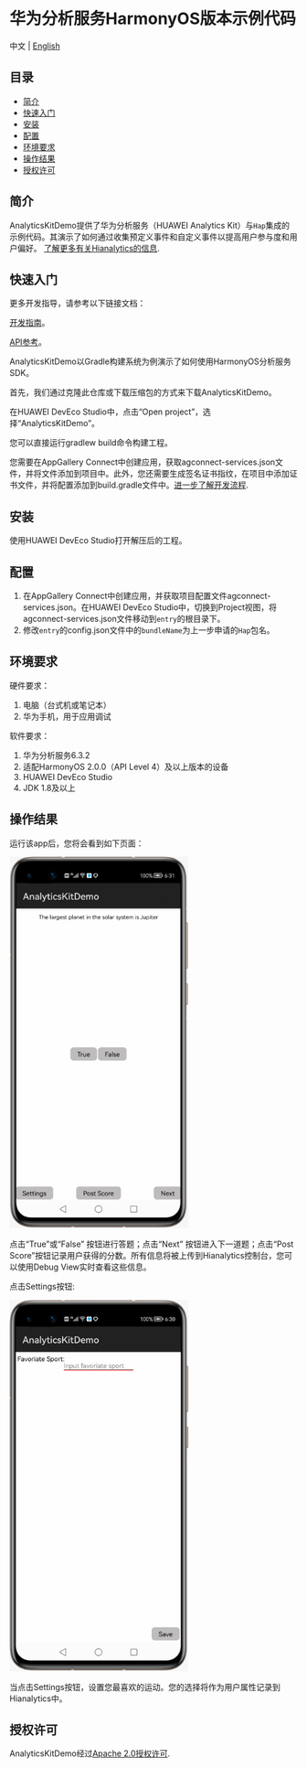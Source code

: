 # 华为分析服务HarmonyOS版本示例代码

中文 | [English](README.md)

## 目录

* [简介](#简介)
* [快速入门](#快速入门)
* [安装](#安装)
* [配置](#配置)
* [环境要求](#环境要求)
* [操作结果](#操作结果)
* [授权许可](#授权许可)


## 简介
AnalyticsKitDemo提供了华为分析服务（HUAWEI Analytics Kit）与`Hap`集成的示例代码。其演示了如何通过收集预定义事件和自定义事件以提高用户参与度和用户偏好。
[了解更多有关Hianalytics的信息](https://developer.huawei.com/consumer/cn/doc/development/HMSCore-Guides/introduction-0000001050745149).

## 快速入门

更多开发指导，请参考以下链接文档：

[开发指南](https://developer.huawei.com/consumer/cn/doc/development/HMSCore-Guides/introduction-0000001050745149)。

[API参考](https://developer.huawei.com/consumer/cn/doc/development/HMSCore-References/overview-0000001077819400)。

AnalyticsKitDemo以Gradle构建系统为例演示了如何使用HarmonyOS分析服务SDK。

首先，我们通过克隆此仓库或下载压缩包的方式来下载AnalyticsKitDemo。

在HUAWEI DevEco Studio中，点击“Open project”，选择“AnalyticsKitDemo”。

您可以直接运行gradlew build命令构建工程。

您需要在AppGallery Connect中创建应用，获取agconnect-services.json文件，并将文件添加到项目中。此外，您还需要生成签名证书指纹，在项目中添加证书文件，并将配置添加到build.gradle文件中。[进一步了解开发流程](https://developer.huawei.com/consumer/cn/doc/development/HMSCore-Guides/introduction-0000001050745149).


## 安装
使用HUAWEI DevEco Studio打开解压后的工程。

## 配置
1. 在AppGallery Connect中创建应用，并获取项目配置文件agconnect-services.json。在HUAWEI DevEco Studio中，切换到Project视图，将agconnect-services.json文件移动到`entry`的根目录下。
2. 修改`entry`的config.json文件中的`bundleName`为上一步申请的`Hap`包名。

## 环境要求
硬件要求：
1. 电脑（台式机或笔记本）
2. 华为手机，用于应用调试

软件要求：
1. 华为分析服务6.3.2
2. 适配HarmonyOS 2.0.0（API Level 4）及以上版本的设备
3. HUAWEI DevEco Studio
4. JDK 1.8及以上

## 操作结果
运行该app后，您将会看到如下页面：

<img src="images/screen_0.PNG" height="650" width="313" style="max-width:100%;">

点击“True”或“False” 按钮进行答题；点击“Next” 按钮进入下一道题；点击“Post Score”按钮记录用户获得的分数。所有信息将被上传到Hianalytics控制台，您可以使用Debug View实时查看这些信息。

点击Settings按钮:

<img src="images/screen_1.PNG" height="650" width="313" style="max-width:100%;">

当点击Settings按钮，设置您最喜欢的运动。您的选择将作为用户属性记录到Hianalytics中。

## 授权许可
AnalyticsKitDemo经过[Apache 2.0授权许可](http://www.apache.org/licenses/LICENSE-2.0).
